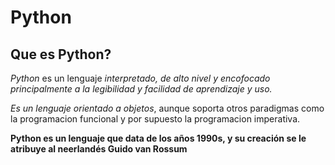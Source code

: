 
# Python 

## Que es Python?
*Python* es un lenguaje *interpretado, de alto nivel y encofocado principalmente a la legibilidad y facilidad de aprendizaje y uso.*

*Es un lenguaje orientado a objetos*, aunque soporta otros paradigmas como la programacion funcional y por supuesto la programacion imperativa.

**Python es un lenguaje que data de los años 1990s, y su creación se le atribuye al neerlandés Guido van Rossum**

